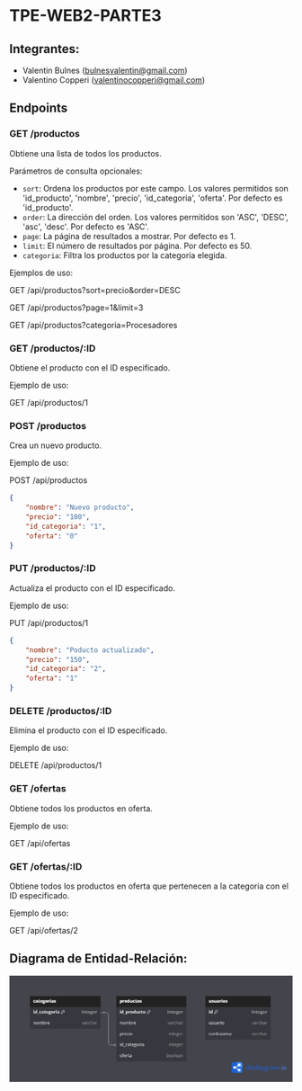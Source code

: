 # TPE-WEB2-PARTE3

## Integrantes:
 - Valentin Bulnes (bulnesvalentin@gmail.com)
 - Valentino Copperi (valentinocopperi@gmail.com)

## Endpoints

### GET /productos

Obtiene una lista de todos los productos.

Parámetros de consulta opcionales:
- `sort`: Ordena los productos por este campo. Los valores permitidos son 'id_producto', 'nombre', 'precio', 'id_categoria', 'oferta'. Por defecto es 'id_producto'.
- `order`: La dirección del orden. Los valores permitidos son 'ASC', 'DESC', 'asc', 'desc'. Por defecto es 'ASC'.
- `page`: La página de resultados a mostrar. Por defecto es 1.
- `limit`: El número de resultados por página. Por defecto es 50.
- `categoria`: Filtra los productos por la categoría elegida.

Ejemplos de uso:

GET /api/productos?sort=precio&order=DESC

GET /api/productos?page=1&limit=3

GET /api/productos?categoria=Procesadores


### GET /productos/:ID

Obtiene el producto con el ID especificado.

Ejemplo de uso:

GET /api/productos/1


### POST /productos

Crea un nuevo producto.

Ejemplo de uso:

POST /api/productos
```json
{
    "nombre": "Nuevo producto",
    "precio": "100",
    "id_categoria": "1",
    "oferta": "0"
}
```


### PUT /productos/:ID

Actualiza el producto con el ID especificado.

Ejemplo de uso:

PUT /api/productos/1
```json
{
    "nombre": "Poducto actualizado",
    "precio": "150",
    "id_categoria": "2",
    "oferta": "1"
}
```


### DELETE /productos/:ID

Elimina el producto con el ID especificado.

Ejemplo de uso:

DELETE /api/productos/1

### GET /ofertas

Obtiene todos los productos en oferta.

Ejemplo de uso:

GET /api/ofertas

### GET /ofertas/:ID

Obtiene todos los productos en oferta que pertenecen a la categoria con el ID especificado.

Ejemplo de uso:

GET /api/ofertas/2

## Diagrama de Entidad-Relación:
![Diagrama de Entidad Relacion](https://github.com/ValentinBulnes/TPE-WEB2-PARTE3/blob/main/Diagrama%20de%20Entidad%20Relacion.png)

